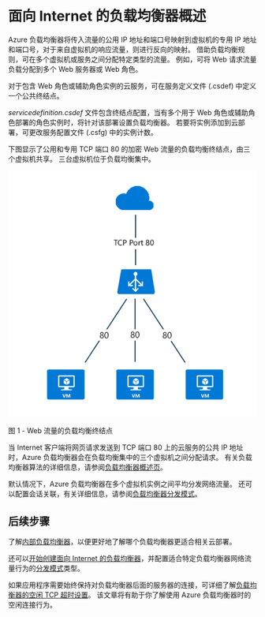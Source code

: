<properties
    pageTitle="面向 Internet 的负载均衡器概述 | Azure"
    description="面向 Internet 的负载均衡器及其功能的概述。 使用虚拟机和云服务的 Azure 的负载均衡器的工作原理。"
    services="load-balancer"
    documentationcenter="na"
    author="kumudd"
    manager="timlt"
    editor="tysonn"
    translationtype="Human Translation" />
<tags
    ms.assetid="529b37aa-a45c-41d1-8877-fee8cc1fa375"
    ms.service="load-balancer"
    ms.devlang="na"
    ms.topic="article"
    ms.tgt_pltfrm="na"
    ms.workload="infrastructure-services"
    ms.date="10/24/2016"
    wacn.date="05/08/2017"
    ms.author="kumud"
    ms.sourcegitcommit="2c4ee90387d280f15b2f2ed656f7d4862ad80901"
    ms.openlocfilehash="ee3fc27f9a48c9312c6c3e495d0188da7aafd53f"
    ms.lasthandoff="04/28/2017" />

# <a name="internet-facing-load-balancer-overview"></a>面向 Internet 的负载均衡器概述

Azure 负载均衡器将传入流量的公用 IP 地址和端口号映射到虚拟机的专用 IP 地址和端口号，对于来自虚拟机的响应流量，则进行反向的映射。 借助负载均衡规则，可在多个虚拟机或服务之间分配特定类型的流量。 例如，可将 Web 请求流量负载分配到多个 Web 服务器或 Web 角色。

对于包含 Web 角色或辅助角色实例的云服务，可在服务定义文件 (.csdef) 中定义一个公共终结点。

*servicedefinition.csdef* 文件包含终结点配置，当有多个用于 Web 角色或辅助角色部署的角色实例时，将针对该部署设置负载均衡器。 若要将实例添加到云部署，可更改服务配置文件 (.csfg) 中的实例计数。

下图显示了公用和专用 TCP 端口 80 的加密 Web 流量的负载均衡终结点，由三个虚拟机共享。 三台虚拟机位于负载均衡集中。

![公共负载均衡器示例](./media/load-balancer-internet-overview/IC727496.png)

图 1 - Web 流量的负载均衡终结点

当 Internet 客户端将网页请求发送到 TCP 端口 80 上的云服务的公共 IP 地址时，Azure 负载均衡器会在负载均衡集中的三个虚拟机之间分配请求。 有关负载均衡器算法的详细信息，请参阅[负载均衡器概述页](/documentation/articles/load-balancer-overview/#load-balancer-features)。

默认情况下，Azure 负载均衡器在多个虚拟机实例之间平均分发网络流量。 还可以配置会话关联，有关详细信息，请参阅[负载均衡器分发模式](/documentation/articles/load-balancer-distribution-mode/)。

## <a name="next-steps"></a>后续步骤

了解[内部负载均衡器](/documentation/articles/load-balancer-internal-overview/)，以便更好地了解哪个负载均衡器更适合相关云部署。

还可以[开始创建面向 Internet 的负载均衡器](/documentation/articles/load-balancer-get-started-internet-arm-ps/)，并配置适合特定负载均衡器网络流量行为的[分发模式](/documentation/articles/load-balancer-distribution-mode/)类型。

如果应用程序需要始终保持对负载均衡器后面的服务器的连接，可详细了解[负载均衡器的空闲 TCP 超时设置](/documentation/articles/load-balancer-tcp-idle-timeout/)。 该文章将有助于你了解使用 Azure 负载均衡器时的空闲连接行为。

<!--Update_Description:update meta properties;wording update-->
